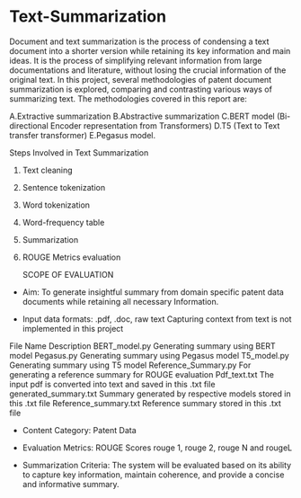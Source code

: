 # Text-Summarization
Document and text summarization is the process of condensing a text document into a shorter version while retaining its key information and main ideas. It is the process of simplifying relevant information from large documentations and literature, without losing the crucial information of the original text. In this project, several methodologies of patent document summarization is explored, comparing and contrasting various ways of summarizing text. The methodologies covered in this report are:

A.Extractive summarization
B.Abstractive summarization
C.BERT model  (Bi-directional Encoder representation from Transformers)
D.T5 (Text to Text transfer transformer)
E.Pegasus model. 

Steps Involved in Text Summarization

1. Text cleaning
2. Sentence tokenization
3. Word tokenization
3. Word-frequency table
4. Summarization
5. ROUGE Metrics evaluation

   SCOPE OF EVALUATION

-  Aim: To generate insightful summary from domain specific patent data documents while retaining all necessary Information.

-  Input data formats: .pdf, .doc, raw text
Capturing context from text is not implemented in this project

File Name	Description
BERT_model.py	Generating summary using BERT model
Pegasus.py	Generating summary using Pegasus model
T5_model.py	Generating summary using T5 model
Reference_Summary.py	For generating a reference summary for ROUGE evaluation
Pdf_text.txt	The input pdf is converted into text and saved in this .txt file
generated_summary.txt	Summary generated by respective models stored in this .txt file
Reference_summary.txt	Reference summary stored in this .txt file


-  Content Category: Patent Data

-  Evaluation Metrics: ROUGE Scores
rouge 1, rouge 2, rouge N and rougeL

-  Summarization Criteria: The system will be evaluated based on its ability to capture key information, maintain coherence, and provide a concise and informative summary. 
